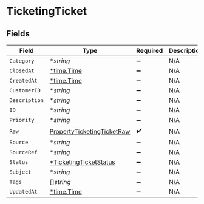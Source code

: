 # TicketingTicket


## Fields

| Field                                                                           | Type                                                                            | Required                                                                        | Description                                                                     |
| ------------------------------------------------------------------------------- | ------------------------------------------------------------------------------- | ------------------------------------------------------------------------------- | ------------------------------------------------------------------------------- |
| `Category`                                                                      | **string*                                                                       | :heavy_minus_sign:                                                              | N/A                                                                             |
| `ClosedAt`                                                                      | [*time.Time](https://pkg.go.dev/time#Time)                                      | :heavy_minus_sign:                                                              | N/A                                                                             |
| `CreatedAt`                                                                     | [*time.Time](https://pkg.go.dev/time#Time)                                      | :heavy_minus_sign:                                                              | N/A                                                                             |
| `CustomerID`                                                                    | **string*                                                                       | :heavy_minus_sign:                                                              | N/A                                                                             |
| `Description`                                                                   | **string*                                                                       | :heavy_minus_sign:                                                              | N/A                                                                             |
| `ID`                                                                            | **string*                                                                       | :heavy_minus_sign:                                                              | N/A                                                                             |
| `Priority`                                                                      | **string*                                                                       | :heavy_minus_sign:                                                              | N/A                                                                             |
| `Raw`                                                                           | [PropertyTicketingTicketRaw](../../models/shared/propertyticketingticketraw.md) | :heavy_check_mark:                                                              | N/A                                                                             |
| `Source`                                                                        | **string*                                                                       | :heavy_minus_sign:                                                              | N/A                                                                             |
| `SourceRef`                                                                     | **string*                                                                       | :heavy_minus_sign:                                                              | N/A                                                                             |
| `Status`                                                                        | [*TicketingTicketStatus](../../models/shared/ticketingticketstatus.md)          | :heavy_minus_sign:                                                              | N/A                                                                             |
| `Subject`                                                                       | **string*                                                                       | :heavy_minus_sign:                                                              | N/A                                                                             |
| `Tags`                                                                          | []*string*                                                                      | :heavy_minus_sign:                                                              | N/A                                                                             |
| `UpdatedAt`                                                                     | [*time.Time](https://pkg.go.dev/time#Time)                                      | :heavy_minus_sign:                                                              | N/A                                                                             |